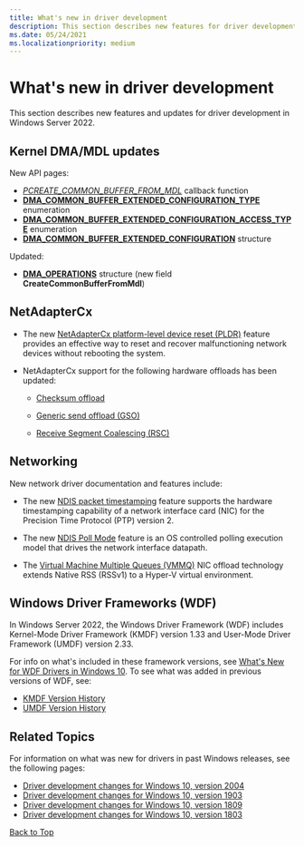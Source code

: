 ```yaml
---
title: What's new in driver development
description: This section describes new features for driver development in Windows 10.
ms.date: 05/24/2021
ms.localizationpriority: medium
---
```


# <a name="top"></a>What's new in driver development

This section describes new features and updates for driver development in Windows Server 2022.

## Kernel DMA/MDL updates

New API pages:

* [*PCREATE_COMMON_BUFFER_FROM_MDL*](/windows-hardware/drivers/ddi/wdm/nc-wdm-pcreate-common-buffer-from-mdl) callback function
* [**DMA_COMMON_BUFFER_EXTENDED_CONFIGURATION_TYPE**](/windows-hardware/drivers/ddi/wdm/ne-wdm-_dma_common_buffer_extended_configuration_type) enumeration
* [**DMA_COMMON_BUFFER_EXTENDED_CONFIGURATION_ACCESS_TYPE**](/windows-hardware/drivers/ddi/wdm/ne-wdm-dma_common_buffer_extended_configuration_access_type) enumeration
* [**DMA_COMMON_BUFFER_EXTENDED_CONFIGURATION**](/windows-hardware/drivers/ddi/wdm/ns-wdm-dma_common_buffer_extended_configuration) structure

Updated:

* [**DMA_OPERATIONS**](/windows-hardware/drivers/ddi/wdm/ns-wdm-_dma_operations) structure (new field **CreateCommonBufferFromMdl**)

## NetAdapterCx

* The new [NetAdapterCx platform-level device reset (PLDR)](./netcx/platform-level-device-reset.md) feature provides an effective way to reset and recover malfunctioning network devices without rebooting the system.

* NetAdapterCx support for the following hardware offloads has been updated:

    * [Checksum offload](./netcx/checksum-offload.md)

    *  [Generic send offload (GSO)](./netcx/gso-offload.md)

    * [Receive Segment Coalescing (RSC)](./netcx/rsc-offload.md)

## Networking

New network driver documentation and features include:

* The new [NDIS packet timestamping](./network/overview-of-ndis-packet-timestamping.md) feature supports the hardware timestamping capability of a network interface card (NIC) for the Precision Time Protocol (PTP) version 2.

* The new [NDIS Poll Mode](/windows-hardware/drivers/ddi/poll) feature is an OS controlled polling execution model that drives the network interface datapath.

* The [Virtual Machine Multiple Queues (VMMQ)](./network/overview-of-virtual-machine-multiple-queues.md) NIC offload technology extends Native RSS (RSSv1) to a Hyper-V virtual environment.

## Windows Driver Frameworks (WDF)

In Windows Server 2022, the Windows Driver Framework (WDF) includes Kernel-Mode Driver Framework (KMDF) version 1.33 and User-Mode Driver Framework (UMDF) version 2.33.

For info on what's included in these framework versions, see [What's New for WDF Drivers in Windows 10](./wdf/index.md).
To see what was added in previous versions of WDF, see:

* [KMDF Version History](./wdf/kmdf-version-history.md)
* [UMDF Version History](./wdf/umdf-version-history.md)

## Related Topics

For information on what was new for drivers in past Windows releases, see the following pages:

* [Driver development changes for Windows 10, version 2004](driver-changes-for-windows-10-version-2004.md)
* [Driver development changes for Windows 10, version 1903](driver-changes-for-windows-10-version-1903.md)
* [Driver development changes for Windows 10, version 1809](driver-changes-for-windows-10-version-1809.md)
* [Driver development changes for Windows 10, version 1803](driver-changes-for-windows-10-version-1803.md)

[Back to Top](#top)
